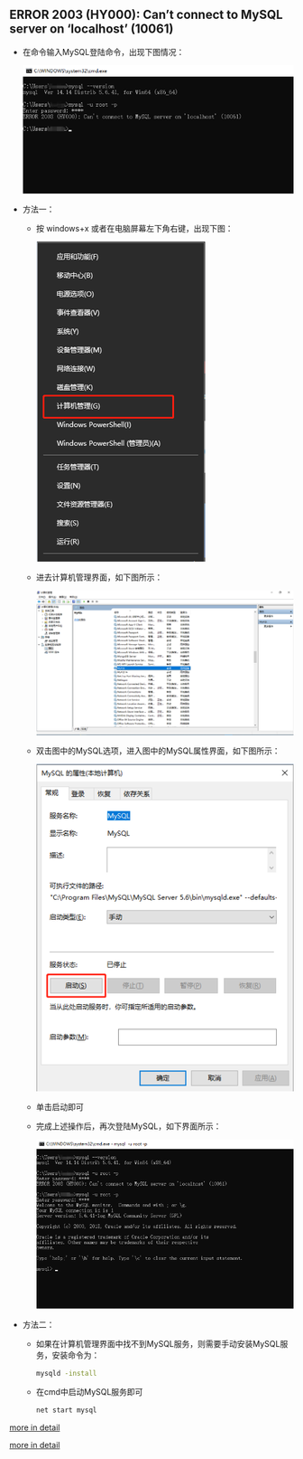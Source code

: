 ## ERROR 2003 (HY000): Can’t connect to MySQL server on ‘localhost’ (10061)

- 在命令输入MySQL登陆命令，出现下图情况：

    ![](./图片/error2003(HY000).jpg)

- 方法一：

    - 按 windows+x 或者在电脑屏幕左下角右键，出现下图：

        ![](./图片/计算机管理入口.jpg)

    - 进去计算机管理界面，如下图所示：

        ![](./图片/计算机管理.jpg)

    - 双击图中的MySQL选项，进入图中的MySQL属性界面，如下图所示：

        ![](./图片/MySQL的属性.jpg)

    - 单击启动即可
    
    - 完成上述操作后，再次登陆MySQL，如下界面所示：
    
        ![](./图片/MySQL.jpg)

- 方法二：

    - 如果在计算机管理界面中找不到MySQL服务，则需要手动安装MySQL服务，安装命令为：

        ```cmd
        mysqld -install
        ```

    - 在cmd中启动MySQL服务即可

        ```cmd
        net start mysql
        ```

[more in detail](https://jingyan.baidu.com/article/a681b0de5ac1dc3b1943467d.html)

[more in detail](https://blog.csdn.net/chen97_08/article/details/81484286)

